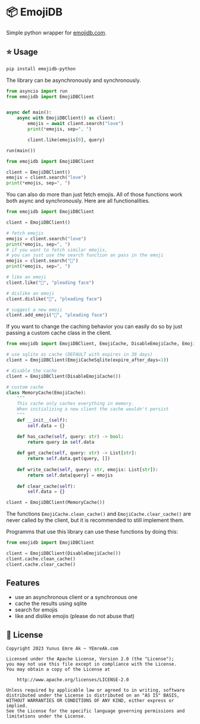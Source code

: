 # 📦 EmojiDB

Simple python wrapper for [emojidb.com](https://emojidb.org/).

## ⭐️ Usage

```bash
pip install emojidb-python
```

The library can be asynchronously and synchronously.

```python
from asyncio import run
from emojidb import EmojiDBClient


async def main():
    async with EmojiDBClient() as client:
        emojis = await client.search("love")
        print(*emojis, sep=", ")

        client.like(emojis[0], query)

run(main())
```

```python
from emojidb import EmojiDBClient

client = EmojiDBClient()
emojis = client.search("love")
print(*emojis, sep=", ")
```

You can also do more than just fetch emojis. All of those functions work both async and synchronously. Here are all functionalities.

```python
from emojidb import EmojiDBClient

client = EmojiDBClient()

# fetch emojis
emojis = client.search("love")
print(*emojis, sep=", ")
# if you want to fetch similar emojis,
# you can just use the search function an pass in the emoji
emojis = client.search("🥺")
print(*emojis, sep=", ")

# like an emoji
client.like("🥺", "pleading face")

# dislike an emoji
client.dislike("🥺", "pleading face")

# suggest a new emoji
client.add_emoji("🥺", "pleading face")
```

If you want to change the caching behavior you can easily do so by just passing a custom cache class in the client.

```python
from emojidb import EmojiDBClient, EmojiCache, DisableEmojiCache, EmojiCacheSqlite

# use sqlite as cache (DEFAULT with expires in 30 days)
client = EmojiDBClient(EmojiCacheSqlite(expire_after_days=1))

# disable the cache
client = EmojiDBClient(DisableEmojiCache())

# custom cache
class MemoryCache(EmojiCache):
    """
    This cache only caches everything in memory.
    When initializing a new client the cache wouldn't persist
    """
    def __init__(self):
        self.data = {}

    def has_cache(self, query: str) -> bool:
        return query in self.data
    
    def get_cache(self, query: str) -> List[str]:
        return self.data.get(query, [])
    
    def write_cache(self, query: str, emojis: List[str]):
        return self.data[query] = emojis
    
    def clear_cache(self):
        self.data = {}

client = EmojiDBClient(MemoryCache())
```

The functions `EmojiCache.clean_cache()` and `EmojiCache.clear_cache()` are never called by the client, but it is recommended to still implement them.

Programms that use this library can use these functions by doing this:

```python
from emojidb import EmojiDBClient

client = EmojiDBClient(DisableEmojiCache())
client.cache.clean_cache()
client.cache.clear_cache()
```

## Features

- use an asynchronous client or a synchronous one
- cache the results using sqlite
- search for emojis
- like and dislike emojis (please do not abuse that)

## 🪪 License

```
Copyright 2023 Yunus Emre Ak ~ YEmreAk.com

Licensed under the Apache License, Version 2.0 (the "License");
you may not use this file except in compliance with the License.
You may obtain a copy of the License at

    http://www.apache.org/licenses/LICENSE-2.0

Unless required by applicable law or agreed to in writing, software
distributed under the License is distributed on an "AS IS" BASIS,
WITHOUT WARRANTIES OR CONDITIONS OF ANY KIND, either express or implied.
See the License for the specific language governing permissions and
limitations under the License.
```
